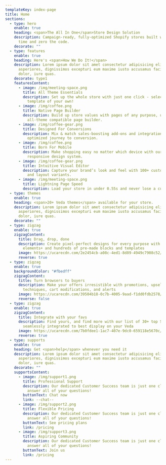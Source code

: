 ```yaml
---
templateKey: index-page
title: Home
sections:
  - type: hero
    enable: true
    heading: <span>The All In One</span>Store Design Solution
    description: Campaign-ready, fully-optimized Shopify stores built with half the
      time and zero the code.
    decorate: ""
  - type: features
    enable: true
    heading: Here's <span>How We Do It!</span>
    description: Lorem ipsum dolor sit amet consectetur adipisicing elit. Nisi
      asperiores, dignissimos excepturi eum maxime iusto accusamus facilis, eos
      dolor, iure quas.
    decorate: type1
    featuresContent:
      - image: /img/meeting-space.png
        title: All Theme Essentials
        description: Set up the whole store with just one click - select a gorgeous
          template of your own!
      - image: /img/coffee.png
        title: Native Page Builder
        description: Build up store values with pages of any purpose, using our
          all-theme compatible page builder.
      - image: /img/coffee-gear.png
        title: Designed For Conversions
        description: Mix & match sales-boosting add-ons and integrations for the most
          optimized journey to conversion.
      - image: /img/coffee.png
        title: Born For Mobile
        description: Make shopping easy no matter which device with our mobile-first
          responsive design system.
      - image: /img/coffee-gear.png
        title: Intuitive Visual Editor
        description: Capture your brand’s look and feel with 100+ custom content blocks
          and layout variants.
      - image: /img/meeting-space.png
        title: Lightning Page Speed
        description: Load your store in under 0.55s and never lose a customer.
  - type: themes
    enable: true
    heading: <span>20+ Veda themes</span> available for your store.
    description: Lorem ipsum dolor sit amet consectetur adipisicing elit. Nisi
      asperiores, dignissimos excepturi eum maxime iusto accusamus facilis, eos
      dolor, iure quas.
    decorate: ""
  - type: zigzag
    enable: true
    zigzagContent:
      title: Drag, drop, done
      description: Create pixel-perfect designs for every purpose with more than 80
        elements+ and hundreds of pre-made blocks and templates
      image: https://ucarecdn.com/2e2454cb-a08c-4ed1-8d89-4949c7908c52/-/format/auto/-/preview/960x960/-/quality/lighter/drag.png
      reverse: true
  - type: zigzag
    enable: true
    backgroundColor: "#fbedff"
    zigzagContent:
      title: Turn browsers to buyers
      description: Make your offers irresistible with promotions, upsell & cross-sell
        techniques, cart modifications, and alerts
      image: https://ucarecdn.com/39504b18-0c7b-4005-9aad-f1dd0fdb2578/-/format/auto/-/preview/1024x1024/-/quality/lighter/turn.png
      reverse: false
  - type: zigzag
    enable: true
    zigzagContent:
      title: Integrate with your favs
      description: Find yours, and find more with our list of 30+ top Shopify apps,
        seamlessly integrated to best display on your Veda
      image: https://ucarecdn.com/7b0fdee1-1ac7-407e-9dc0-659118e5670c/-/format/auto/-/preview/1024x1024/-/quality/lighter/integrate.png
      reverse: true
  - type: supports
    enable: true
    heading: Get <span>help</span> whenever you need it
    description: Lorem ipsum dolor sit amet consectetur adipisicing elit. Nisi
      asperiores, dignissimos excepturi eum maxime iusto accusamus facilis, eos
      dolor, iure quas.
    decorate: ""
    supportsContent:
      - image: /img/support1.png
        title: Professional Support
        description: Our dedicated Customer Success team is just one click away to
          answer all of your questions!
        buttonText: Chat now
        link: --chat--
      - image: /img/support2.png
        title: Flexible Pricing
        description: Our dedicated Customer Success team is just one click away to
          answer all of your questions!
        buttonText: See pricing plans
        link: /pricing
      - image: /img/support3.png
        title: Aspiring Community
        description: Our dedicated Customer Success team is just one click away to
          answer all of your questions!
        buttonText: Join us
        link: /pricing
---
```

